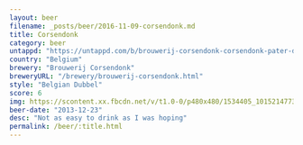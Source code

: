 ```yaml
---
layout: beer
filename: _posts/beer/2016-11-09-corsendonk.md
title: Corsendonk
category: beer
untappd: "https://untappd.com/b/brouwerij-corsendonk-corsendonk-pater-dubbel--abbey-brown-ale/1829"
country: "Belgium"
brewery: "Brouwerij Corsendonk"
breweryURL: "/brewery/brouwerij-corsendonk.html"
style: "Belgian Dubbel"
score: 6
img: https://scontent.xx.fbcdn.net/v/t1.0-0/p480x480/1534405_10152147734558745_724921108_n.jpg?oh=de25167fc5b0b0c5f15539f820c53c73&oe=5B36DDD5
beer-date: "2013-12-23"
desc: "Not as easy to drink as I was hoping"
permalink: /beer/:title.html
---
```

